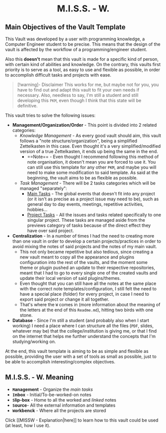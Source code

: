 <h1 align=center>M.I.S.S. - W.</h1>

## Main Objectives of the Vault Template

This Vault was developed by a user with programming knowledge, a Computer Engineer student to be precise. This means that the design of the vault is affected by the workflow of a programming/engineer student.

Also this **doesn't** mean that this vault is made for a specific kind of person, with certain kind of abilities and knowledge. On the contrary, this vaults first priority is to serve as a tool, as easy to use and flexible as possible, in order to accomplish difficult tasks and projects with ease.

> [!warning]- Disclaimer
> This works for me, but maybe not for you, you have to find out and adapt this vault to fit your own needs if necessary.
> Also, needless to say, I'm still a student and still developing this `PKM`, even though I think that this state will be definitive.

This vault tries to solve the following issues:
- **Management/Organization/Order** - This point is divided into 2 related categories:
	- *Knowledge Management* - As every good vault should aim, this vault follows a "note structure/organization", being a simplified Zettelkasten in this case. Even thought it's a very simplified/modified version of a true Zettelkasten, it ends up being the same in the end.
		- ==Note== - Even thought I recommend following this method of note organisation, it doesn't mean you are forced to use it. You can still use this template for any other `PKM`, and maybe you will need to make some modification to said template. As said at the beginning, the vault aims to be as flexible as possible.
	- *Task Management* - There will be 2 tasks categories which will be managed "separately":
		- <ins>Main Tasks</ins> - The global events that doesn't fit into any project (or it isn't as precise as a project issue may need to be), such as general day to day events, meetings, repetitive activities, hobbies...
		- <ins>Project Tasks</ins> - All the issues and tasks related specifically to one singular project. These tasks are managed aside from the previews category of tasks because of the direct effect they have over said project.
- **Centralization** - In a number of times I had the need to creating more than one vault in order to develop a certain projects/practices in order to avoid mixing the notes of said projects and the notes of my main vault.
	- This not only became repetitive but also tedious, since creating a new vault meant to copy all the appearance and plugins configuration into the rest of the vaults, and the moment some theme or plugin pushed an update to their respective repositories, meant that I had to go to every single one of the created vaults and update their local version of said plugins/themes.
	- Even thought that you can still have all the notes at the same place with the correct note templates/configuration, I still felt the need to have a special place (folder) for every project, in case I need to export said project or change it all together.
	- That's where the `W` comes in (more information about the meaning of the letters at the end of this `Readme.md`), hitting two birds with one stone.
- **Database** - Since I'm still a student (and probably also when I start working) I need a place where I can structure all the files (`PDF`, slides, whatever may be) that the college/institution is giving me, or that I find on the internet that helps me further understand the concepts that I'm studying/working on.

At the end, this vault template is aiming to be as simple and flexible as possible, providing the user with a set of tools as small as possible, just to be able to accomplish interesting/complex objectives.

## M.I.S.S. - W. Meaning

- **`M`anagement** - Organize the *main tasks*
- **`I`nbox** - Initial/To-be-worked-on notes
- **`S`lip-box** - Home to all the worked and *linked* notes
- **`S`ource**- All the external information and templates
- **`W`orkbenck** - Where all the projects are stored

Click [[MISSW - Explanation|here]] to learn how to this vault could be used (at least, how I use it).